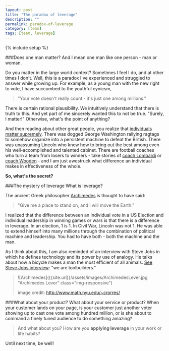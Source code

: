 ```yaml
---
layout: post
title: "The paradox of leverage"
description: ""
permalink: paradox-of-leverage
category: [team]
tags: [team, leverage]
---
```

{% include setup %}

###Does one man matter?
And I mean one man like one person - man or woman.

Do you matter in the large world context? Sometimes I feel I do, and at other times I don\'t. Well, this is a paradox I\'ve experienced and struggled to answer while growing up. For example, as a young man with the new right to vote, I have succumbed to the youthful cynicsm,

>"Your vote doesn\'t really count - it\'s just one among millions."
>

There is certain rational plausibility. We intuitively understand that there is truth to this. And yet part of me sincerely wanted this to not be true. "Surely, I matter!" Otherwise, what's the point of anything?

And then reading about other great people, you realize that [individuals matter supremely](http://findinbay.blogspot.com/2013/02/what-i-learned-from-george-washington.html). There was dogged George Washington rallying ragtags to somehow organize into a persistent machine to defeat the British. There was unassuming Lincoln who knew how to bring out the best among even his well-accomplished and talented cabinet. There are football coaches who turn a team from losers to winners - take stories of [coach Lombardi](http://en.wikipedia.org/wiki/Vince_Lombardi) or [coach Wooden](http://en.wikipedia.org/wiki/John_Wooden) - and I am just awestruck what difference an individual makes in effectiveness of the whole.

__So, what\'s the secret?__

###The mystery of leverage
What is leverage?

The ancient Greek philosopher [Archimedes](http://en.wikipedia.org/wiki/Archimedes) is thought to have said:

> "Give me a place to stand on, and I will move the Earth."
>

I realized that the difference between an individual vote in a US Election and individual leadership in winning games or wars is that there is a difference in leverage. In an election, 1 is 1. In Civil War, Lincoln was not 1. He was able to extend himself into many millions through the combination of political machine and leadership. You had to have both - both the machine and the man.

As I think about this, I am also reminded of an interview with Steve Jobs in which he defines technology and its power by use of analogy. He talks about how a bicycle makes a man the most efficient of all animals. [See Steve Jobs interview](http://youtu.be/KmuP8gsgWb8): "we are toolbuilders."

> ![Archimedes]({{site.url}}/assets/images/ArchimedesLever.jpg "Archimedes Lever" class="img-responsive")
>
> image credit: http://www.math.nyu.edu/~crorres/

###What about your product?
What about your service or product? When your customer lands on your page, is your customer just another voter showing up to cast one vote among hundred million, or is she about to command a finely tuned audience to do something amazing?

>And what about you? How are you __applying leverage__ in your work or life habits?
>

Until next time, be well!
